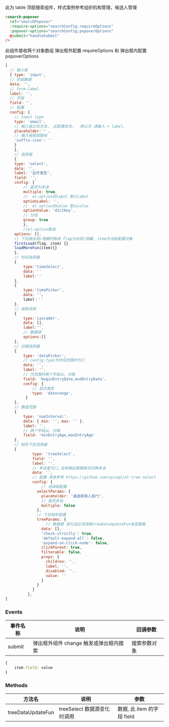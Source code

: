此为 table 顶部搜索组件，样式案例参考组织机构管理，候选人管理

```html
<search-popover
  ref="searchPopover"
  :require-options="searchConfig.requireOptions"
  :popover-options="searchConfig.popoverOptions"
  @submit="handleSubmit"
/>
```

此组件接收两个对象数组 弹出框外配置 requireOptions 和 弹出框内配置 popoverOptions

```js
[
  // 输入框
  { type: 'input',
  // 初始数据
  data: '',
  // form-label
  label: '',
  // 字段
  field: '',
  // 配置
  config: {
    // input type
    type: 'email',
    // 输入框占位文本， 此配置优先，  默认为 请输入 + label,
    placeholder:'' ,
    // 输入框尾部图标
    'suffix-icon': ''
    }
    },
    // 选择框
    {
    type: 'select',
    data: '',
    label: '证件类型',
    field: '',
    config: {
        // 是否为多选
        multiple: true,
        //  el-option的label 默认label
        optionLabel: '',
        //  el-option的value 默认value
        optionValue: 'dictKey',
        // 分组
        group: true
        },
        //el-option数组
    options: [],
    // 下拉框出现/隐藏时触发 flag为出现/隐藏, item为当前配置对象
    firstLoad(flag, item) {}
    loadMoreFun(item){}
    },
    // 时间选择器
    {
        type:'timeSelect',
        data: ''
        label:''
    },
    {
        type:'timePicker',
        data: ''，
        label：''
    },
    // 级联选择
    {
        type:'cascader',
        data: [],
        label:'',
        // 数据源
        options:[]
    },
    // 日期选择器
    {
        type: 'dataPicker',
        // config.type为时间范围时为[]
        data: '',
        label: '',
        // 为范围时两个字段以，分隔
        field: 'beginEntryDate,endEntryDate',
        config: {
            // 显示类型
            type: 'daterange',
         }
    },
    // 数值范围
    {
        type: 'numInterval',
        data: { min: '', max: '' },
        label: '',
        // 两个字段以，分隔
        field: 'minEntryAge,maxEntryAge'
    },
    // 树形下拉选择器
    {
            type: 'treeSelect',
            field: '',
            label: '',
            // 多选是为[],会依据此数据格式切换多选
            data: '',
            // 配置 具体参考 https://github.com/ayiaq1/el-tree-select
            config: {
                // 选择框配置
              selectParams: {
                placeholder: '请选择用人部门',
                // 是否多选
                multiple: false
              },
              // 下拉树形配置
              treeParams: {
                  // 数据源 变化后必须调用treeDataUpdateFun改变数据
                data: [],
                'check-strictly': true,
                'default-expand-all': false,
                'expand-on-click-node': false,
                clickParent: true,
                filterable: false,
                props: {
                  children: '',
                  label: '',
                  disabled: '',
                  value: ''
                }
              }
            }
          },
]
```

### Events

| 事件名称 | 说明                                   | 回调参数     |
| -------- | -------------------------------------- | ------------ |
| submit   | 弹出框外组件 change 触发或弹出框内搜索 | 搜索参数对象 |

```js
{
    item.field: value
}
```

### Methods

| 方法名            | 说明                        | 参数                       |
| ----------------- | --------------------------- | -------------------------- |
| treeDataUpdateFun | treeSelect 数据源变化时调用 | 数据, 此 item 的字段 field |
